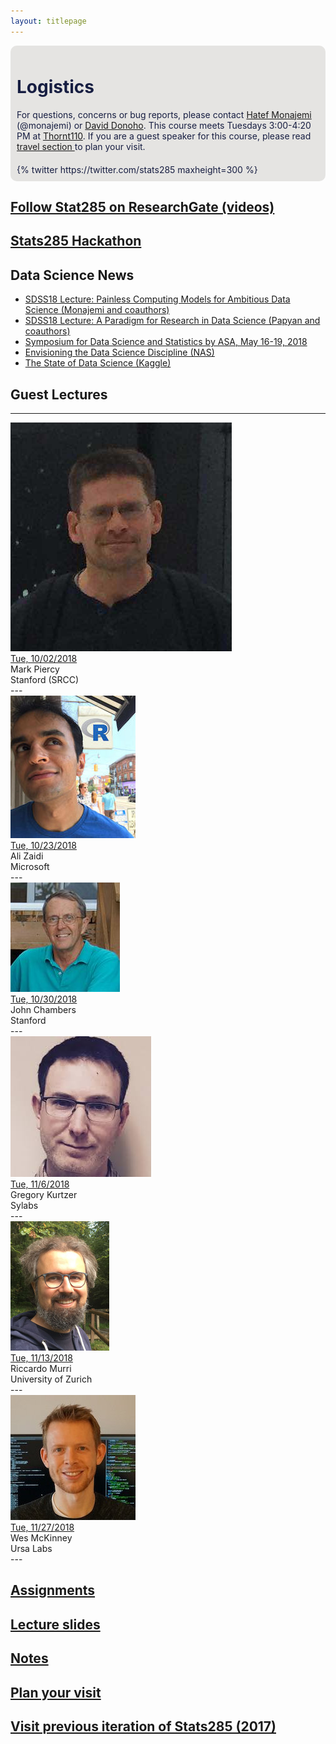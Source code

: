 ```yaml
---
layout: titlepage
---
```



<style>
.items {
display: flex;
flex-wrap: wrap;
box-sizing: border-box;
background: #E5E4E2;
color: #171e42;
border-radius: 10px;
}
.items .item {
flex: 1 0 50%;
padding: 10px;
}
</style>




<div class="items">
<div class="item">
<h1>Logistics</h1>
For questions, concerns or bug reports, please contact <a href="http://web.stanford.edu/~monajemi/"> Hatef Monajemi</a> (@monajemi) or <a href="https://profiles.stanford.edu/david-donoho"> David Donoho</a>. This course meets Tuesdays 3:00-4:20 PM at  <a href="https://campus-map.stanford.edu/?srch=Thornt110"> Thornt110</a>. If you are a guest speaker for this course, please read <a href="#plan-your-visit"> travel section </a> to plan your visit. 
</div>
<div class="item">
{% twitter https://twitter.com/stats285 maxheight=300 %}
</div>
</div>

## [Follow Stat285 on ResearchGate (videos)](https://www.researchgate.net/project/Massive-Computational-Experiments-Painlessly)

## [Stats285 Hackathon](assets/hackathon/hack)


## Data Science News
* [SDSS18 Lecture: Painless Computing Models for Ambitious Data Science (Monajemi and coauthors)](assets/lectures/SDSS18_monajemi.pdf)
* [SDSS18 Lecture: A Paradigm for Research in Data Science (Papyan and coauthors)](assets/lectures/SDSS18_papyan.pdf)
* [Symposium for Data Science and Statistics by ASA, May 16-19, 2018](https://ww2.amstat.org/meetings/sdss/2018/)
* [Envisioning the Data Science Discipline (NAS)](https://www.nap.edu/read/24886/chapter/1)
* [The State of Data Science (Kaggle)](https://www.kaggle.com/surveys/2017)




## [](#guest_lectures) Guest Lectures
---
<div class="speaker-wrap">
<div class="speakerphoto">
<img src="assets/img/mark_piercy_profile_pic.png">
</div>
<div class="card">
<a class="talkdate" href="./piercy_lecture"> Tue, 10/02/2018</a> <br>
<span class="speaker">Mark Piercy</span> <br>
<span class="speakerposition">Stanford (SRCC)</span>
</div>
</div>
---
<div class="speaker-wrap">
<div class="speakerphoto">
<img src="assets/img/azthinksR.jpg">
</div>
<div class="card">
<a class="talkdate" href="./zaidi_lecture"> Tue, 10/23/2018</a> <br>
<span class="speaker">Ali Zaidi</span> <br>
<span class="speakerposition">Microsoft</span>
</div>
</div>
---
<div class="speaker-wrap">
<div class="speakerphoto">
<img src="assets/img/johnc.jpg">
</div>
<div class="card">
<a class="talkdate" href="./chambers_lecture"> Tue, 10/30/2018</a> <br>
<span class="speaker">John Chambers</span> <br>
<span class="speakerposition">Stanford</span>
</div>
</div>
---
<div class="speaker-wrap">
<div class="speakerphoto">
<img src="assets/img/greg.jpeg">
</div>
<div class="card">
<a class="talkdate" href="./kurtzer_lecture"> Tue, 11/6/2018</a> <br>
<span class="speaker">Gregory Kurtzer</span> <br>
<span class="speakerposition">Sylabs</span>
</div>
</div>
---
<div class="speaker-wrap">
<div class="speakerphoto">
<img src="assets/img/riccardo_murri.jpg">
</div>
<div class="card">
<a class="talkdate" href="./murri_lecture"> Tue, 11/13/2018</a> <br>
<span class="speaker">Riccardo Murri</span> <br>
<span class="speakerposition">University of Zurich</span>
</div>
</div>
---
<div class="speaker-wrap">
<div class="speakerphoto">
<img src="assets/img/Wes.jpg">
</div>
<div class="card">
<a class="talkdate" href="./mckinney_lecture"> Tue, 11/27/2018</a> <br>
<span class="speaker">Wes McKinney</span> <br>
<span class="speakerposition">Ursa Labs</span>
</div>
</div>
---



<!--
<div class="speaker-wrap">
    <div class="speakerphoto">
    <img src="assets/img/vcs.jpg">
    </div>
    <div class="card">
        <a class="talkdate" href="./vcs_lecture"> Monday, 10/16/2017</a> <br>
        <span class="speaker">Victoria Stodden</span> <br>
        <span class="speakerposition">iSchool, UIUC</span>
    </div>
</div>
---
<div class="speaker-wrap">
    <div class="speakerphoto">
    <img src="assets/img/Percy_liang.jpg">
    </div>
    <div class="card">
        <a class="talkdate" href="./percy_lecture"> Monday, 10/23/2017</a> <br>
        <span class="speaker">Percy Liang</span> <br>
        <span class="speakerposition">Stanford</span>
    </div>
</div>
---

<div class="speaker-wrap">
    <div class="speakerphoto">
    <img src="assets/img/travis_oliphant.jpg">
    </div>
    <div class="card">
        <a class="talkdate" href="./travis_lecture"> Monday, 10/30/2017</a> <br>
        <span class="speaker">Travis Oliphant</span> <br>
        <span class="speakerposition">Anaconda</span>
    </div>
</div>
---
<div class="speaker-wrap">
<div class="speakerphoto">
<img src="assets/img/riccardo_murri.jpg">
</div>
<div class="card">
<a class="talkdate" href="./murri_lecture"> Monday, 11/06/2017</a> <br>
<span class="speaker">Riccardo Murri</span> <br>
<span class="speakerposition">University of Zurich</span>
</div>
</div>
---
<div class="speaker-wrap">
<div class="speakerphoto">
<img src="assets/img/Andy_konwinski.png">
</div>
<div class="card">
<a class="talkdate" href="./konwinski_lecture"> Monday, 11/13/2017</a> <br>
<span class="speaker">Andy Konwinski</span> <br>
<span class="speakerposition">Databricks</span>
</div>
</div>
---


-->

## [Assignments](./assignments)
## [Lecture slides](./lecture_slides)
## [Notes](notes)
## [Plan your visit](speaker_visit)
## [Visit previous iteration of Stats285 (2017)](2017)




